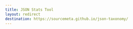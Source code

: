 ```yaml
---
title: JSON Stats Tool
layout: redirect
destination: https://sourcemeta.github.io/json-taxonomy/
---
```

